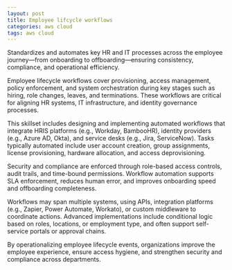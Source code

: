 ```yaml
---
layout: post
title: Employee lifcycle workflows
categories: aws cloud
tags: aws cloud
---
```


Standardizes and automates key HR and IT processes across the employee journey—from onboarding to offboarding—ensuring consistency, compliance, and operational efficiency.

<!--more-->
Employee lifecycle workflows cover provisioning, access management, policy enforcement, and system orchestration during key stages such as hiring, role changes, leaves, and terminations. These workflows are critical for aligning HR systems, IT infrastructure, and identity governance processes.

This skillset includes designing and implementing automated workflows that integrate HRIS platforms (e.g., Workday, BambooHR), identity providers (e.g., Azure AD, Okta), and service desks (e.g., Jira, ServiceNow). Tasks typically automated include user account creation, group assignments, license provisioning, hardware allocation, and access deprovisioning.

Security and compliance are enforced through role-based access controls, audit trails, and time-bound permissions. Workflow automation supports SLA enforcement, reduces human error, and improves onboarding speed and offboarding completeness.

Workflows may span multiple systems, using APIs, integration platforms (e.g., Zapier, Power Automate, Workato), or custom middleware to coordinate actions. Advanced implementations include conditional logic based on roles, locations, or employment type, and often support self-service portals or approval chains.

By operationalizing employee lifecycle events, organizations improve the employee experience, ensure access hygiene, and strengthen security and compliance across departments.